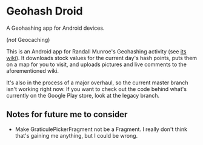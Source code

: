 # Geohash Droid
A Geohashing app for Android devices.

(*not* Geocaching)

This is an Android app for Randall Munroe's Geohashing activity (see [its wiki](http://wiki.xkcd.com/geohashing/)).  It downloads stock values for the current day's hash points, puts them on a map for you to visit, and uploads pictures and live comments to the aforementioned wiki.

It's also in the process of a major overhaul, so the current master branch isn't working right now.  If you want to check out the code behind what's currently on the Google Play store, look at the legacy branch.

## Notes for future me to consider

* Make GraticulePickerFragment not be a Fragment.  I really don't think that's gaining me anything, but I could be wrong.
